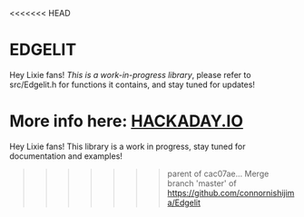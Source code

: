 <<<<<<< HEAD
# EDGELIT

Hey Lixie fans! *This is a work-in-progress library*, please refer to src/Edgelit.h for functions it contains, and stay tuned for updates!

More info here:
[HACKADAY.IO](https://hackaday.io/project/18633-lixie-an-led-alternative-to-the-nixie-tube/log/150072-lixie-is-now-3499-production-updates)
=======
Hey Lixie fans! This library is a work in progress, stay tuned for documentation and examples!
>>>>>>> parent of cac07ae... Merge branch 'master' of https://github.com/connornishijima/Edgelit
